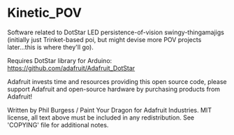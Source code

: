 Kinetic_POV
===========

Software related to DotStar LED persistence-of-vision swingy-thingamajigs (initially just Trinket-based poi, but might devise more POV projects later...this is where they'll go).

Requires DotStar library for Arduino: https://github.com/adafruit/Adafruit_DotStar

Adafruit invests time and resources providing this open source code, please support Adafruit and open-source hardware by purchasing products from Adafruit!

Written by Phil Burgess / Paint Your Dragon for Adafruit Industries. MIT license, all text above must be included in any redistribution. See 'COPYING' file for additional notes.

